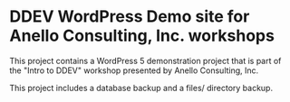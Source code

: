 # DDEV WordPress Demo site for Anello Consulting, Inc. workshops

This project contains a WordPress 5 demonstration project that is part of the "Intro to DDEV" 
workshop presented by Anello Consulting, Inc.

This project includes a database backup and a files/ directory backup. 
